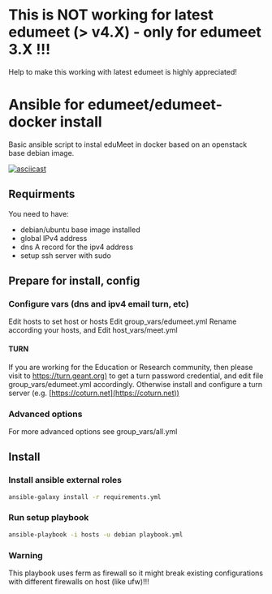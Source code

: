 # This is NOT working for latest edumeet (> v4.X) - only for edumeet 3.X !!!
Help to make this working with latest edumeet is highly appreciated!

# Ansible for edumeet/edumeet-docker install

Basic ansible script to instal eduMeet in docker based on an openstack base debian image.

[![asciicast](https://asciinema.org/a/311365.svg)](https://asciinema.org/a/311365)

## Requirments

You need to have:

* debian/ubuntu base image installed
* global IPv4 address
* dns A record for the ipv4 address
* setup ssh server with sudo

## Prepare for install, config

### Configure vars (dns and ipv4 email turn, etc)

Edit hosts to set host or hosts
Edit group_vars/edumeet.yml
Rename according your hosts, and Edit host_vars/meet.yml

#### TURN

If you are working for the Education or Research community,
then please visit to [https://turn.geant.org)](https://turn.geant.org)
 to get a turn password credential,
 and edit file group_vars/edumeet.yml accordingly.
Otherwise install and configure a turn server (e.g. [https://coturn.net](https://coturn.net))

### Advanced options

For more advanced options see group_vars/all.yml

## Install

### Install ansible external roles

```bash
ansible-galaxy install -r requirements.yml
```

### Run setup playbook

```bash
ansible-playbook -i hosts -u debian playbook.yml
```

### Warning
This playbook uses ferm as firewall so it might break existing configurations with different firewalls on host (like ufw)!!!
